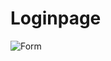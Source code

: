 # Loginpage
![Form](https://github.com/user-attachments/assets/126e5757-f8ce-4094-83a5-1b84ebd5aac4)
